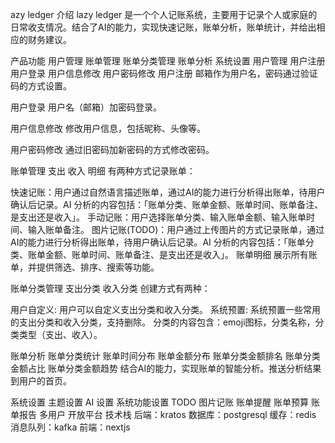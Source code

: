 azy ledger
介绍
lazy ledger 是一个个人记账系统，主要用于记录个人或家庭的日常收支情况。结合了AI的能力，实现快速记账，账单分析，账单统计，并给出相应的财务建议。

产品功能
用户管理
账单管理
账单分类管理
账单分析
系统设置
用户管理
用户注册
用户登录
用户信息修改
用户密码修改
用户注册
邮箱作为用户名，密码通过验证码的方式设置。

用户登录
用户名（邮箱）加密码登录。

用户信息修改
修改用户信息，包括昵称、头像等。

用户密码修改
通过旧密码加新密码的方式修改密码。

账单管理
支出
收入
明细
有两种方式记录账单：

快速记账：用户通过自然语言描述账单，通过AI的能力进行分析得出账单，待用户确认后记录。AI 分析的内容包括：「账单分类、账单金额、账单时间、账单备注、是支出还是收入」。
手动记账：用户选择账单分类、输入账单金额、输入账单时间、输入账单备注。
图片记账(TODO)：用户通过上传图片的方式记录账单，通过AI的能力进行分析得出账单，待用户确认后记录。AI 分析的内容包括：「账单分类、账单金额、账单时间、账单备注、是支出还是收入」。
账单明细
展示所有账单，并提供筛选、排序、搜索等功能。

账单分类管理
支出分类
收入分类
创建方式有两种：

用户自定义: 用户可以自定义支出分类和收入分类。
系统预置: 系统预置一些常用的支出分类和收入分类，支持删除。
分类的内容包含：emoji图标，分类名称，分类类型（支出、收入）。

账单分析
账单分类统计
账单时间分布
账单金额分布
账单分类金额排名
账单分类金额占比
账单分类金额趋势
结合AI的能力，实现账单的智能分析。推送分析结果到用户的首页。

系统设置
主题设置
AI 设置
系统功能设置
TODO
图片记账
账单提醒
账单预算
账单报告
多用户
开放平台
技术栈
后端：kratos
数据库：postgresql
缓存：redis
消息队列：kafka
前端：nextjs
